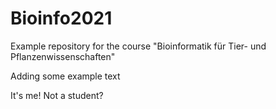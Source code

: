 # Bioinfo2021
Example repository for the course "Bioinformatik für Tier- und Pflanzenwissenschaften" 

Adding some example text

It's me! Not a student?